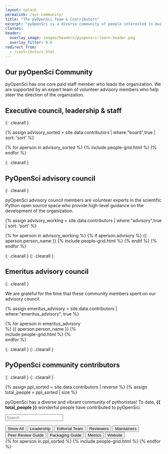 ```yaml
---
layout: splash
permalink: /our-community/
title: "The pyOpenSci Team & Contributors"
excerpt: "pyOpenSci is a diverse community of people interested in building a community of practice around scientific software written in Python."
classes:
header:
  overlay_image: images/headers/pyopensci-learn-header.png
  overlay_filter: 0.6
redirect_from:
  - /contributors.html
---
```


## Our pyOpenSci Community

pyOpenSci has one core paid staff member who leads the organization. We are supported
by an expert team of volunteer advisory members who help steer the direction of the organization.

## Executive council, leadership & staff

{: .clearall }

{% assign advisory_sorted = site.data.contributors | where:"board",true | sort: 'sort' %}

<div class="grid">
{% for aperson in advisory_sorted %}
  {% include people-grid.html  %}
{% endfor %}
</div>

{: .clearall }

## PyOpenSci advisory council

{: .clearall }

pyOpenSci advisory council members are volunteer experts in the scientific
Python open source space who provide high-level guidance on the development of
the organization.

{% assign advisory_working = site.data.contributors | where:"advisory",true | sort: 'sort' %}

<div class="grid">
{% for aperson in advisory_working %}
  {% if aperson.advisory %}
  {{ aperson.person_name }}
    {% include people-grid.html  %}
 {% endif %}
{% endfor %}
</div>

{: .clearall }
{: .clearall }

## Emeritus advisory council

{: .clearall }

We are grateful for the time that these community members spent on our
advisory council.

{% assign emeritus_advisory = site.data.contributors | where:"emeritus_advisory", true %}

<div class="grid" style="width:50%">
{% for aperson in emeritus_advisory %}
  {{ aperson.person_name }}
    {% include people-grid.html  %}
{% endfor %}
</div>

{: .clearall }
{: .clearall }

## PyOpenSci community contributors

{: .clearall }
{: .clearall }

{% assign ppl_sorted = site.data.contributors | reverse %}
{% assign total_people = ppl_sorted | size %}

pyOpenSci has a diverse and vibrant community of pythonistas! To date,
**{{ total_people }}** wonderful people have contributed to pyOpenSci.

<p><input type="text" id="quicksearch" placeholder="Search" /></p>

<div id="filters" class="button-group">
  <button class="button is-checked" data-filter="*">Show All</button>
  <button class="button" data-filter=".leadership">Leadership</button>
  <button class="button" data-filter=".editor">Editorial Team</button>
  <button class="button" data-filter=".reviewer">Reviewers</button>
  <button class="button" data-filter=".maintainer">Maintainers</button>
  <button class="button" data-filter=".peer-review-guide">Peer Review Guide</button>
  <button class="button" data-filter=".package-guide">Packaging Guide</button>
  <button class="button" data-filter=".metrics-contrib">Metrics</button>
  <button class="button" data-filter=".web-contrib">Website</button>

</div>

<div class="grid-isotope">
 <div class="grid-sizer"></div>
{% for aperson in ppl_sorted %}
  {% include people-grid.html %}
{% endfor %}
</div>
